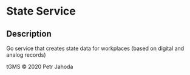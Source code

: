 # State Service

## Description
Go service that creates state data for workplaces (based on digital and analog records)

    
tGMS © 2020 Petr Jahoda
